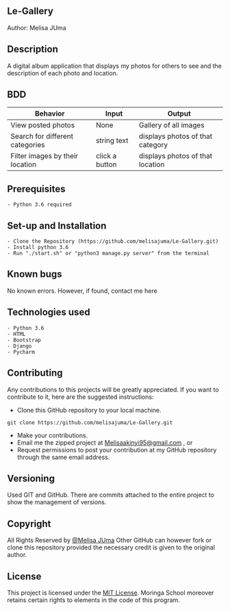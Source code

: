 ## Le-Gallery

Author:
        Melisa JUma
    

## Description
A digital album application that displays my photos for others to see and the description of each photo and location.


## BDD

| Behavior                          | Input                                   | Output                             |
| --------------------------------- | --------------------------------------- | ---------------------------------- |
| View posted photos                | None                                    | Gallery of all images              |
| Search for different categories   | string text                             | displays photos of that category   |
| Filter images by their location   | click a button                          | displays photos of that location |

## Prerequisites

    - Python 3.6 required

## Set-up and Installation

    - Clone the Repository (https://github.com/melisajuma/Le-Gallery.git)
    - Install python 3.6
    - Run "./start.sh" or "python3 manage.py server" from the terminal

## Known bugs

No known errors. However, if found, contact me here 

## Technologies used

    - Python 3.6
    - HTML
    - Bootstrap
    - Django
    - Pycharm
    
## Contributing

Any contributions to this projects will be greatly appreciated. If you want to contribute to it, here are the suggested instructions:
* Clone this GitHub repository to your local machine.

```buildoutcfg
git clone https://github.com/melisajuma/Le-Gallery.git
```
* Make your contributions.
* Email me the zipped project at Melisaakinyi95@gmail.com , or
* Request permissions to post your contribution at my GitHub repository through the same email address.



## Versioning

Used GIT and GitHub. There are commits attached to the entire project to show the management of versions.

## Copyright

All Rights Reserved by [@Melisa JUma](https://github.com/melisajuma)
Other GitHub can however fork or clone this repository provided the necessary credit is given to the original author.

## License 

This project is licensed under the [MIT License](License). Moringa School moreover retains certain rights to elements in the code of this program.
